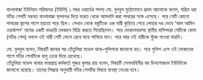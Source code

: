 বাংলাবান্ধা ইউনিয়ন পরিষদের (ইউপি) ১ নম্বর ওয়ার্ডের সদস্য মো. বুলবুল মুঠোফোনে প্রথম আলোকে বলেন, মরিচা ধরা মর্টার শেলটি সম্ভবত বাংলাবান্ধা স্থলবন্দর দিয়ে ভারত থেকে আমদানি করা পাথরের সঙ্গে এসেছে। পরে সেটি কোনো পাথরের স্তূপের পাশে হয়তো পড়ে ছিল। সেখান থেকে বস্তুটিকে এক নারী কুড়িয়ে পেয়ে লোহার দণ্ড ভেবে ‘আল আমিন ওয়ার্কশপ’ নামের একটি ভাঙারি দোকানে বিক্রি করতে গিয়েছিলেন। পরে দোকানদারসহ স্থানীয় বাসিন্দারা সেটিকে বোমা (মর্টার শেল) বললে ওই নারী সেটি ফেলে রেখে ভয়ে পালিয়ে যান। পরে আর ওই নারীকে খুঁজে পাওয়া যায়নি।

মো. বুলবুল বলেন, বিষয়টি জানার পর তেঁতুলিয়া মডেল থানা–পুলিশকে জানানো হয়। পরে পুলিশ এসে ওই দোকানের পাশে মর্টার শেলটিকে বালু ঢেকে দিয়ে রেখেছে।  
তেঁতুলিয়া মডেল থানার ভারপ্রাপ্ত কর্মকর্তা সুজয় কুমার রায় বলেন, বিষয়টি সেনাবাহিনীর বম্ব ডিসপোজাল ইউনিটকে জানানো হয়েছে। তাদের সিদ্ধান্ত অনুযায়ী মর্টার শেলটির বিষয়ে ব্যবস্থা নেওয়া হবে।
